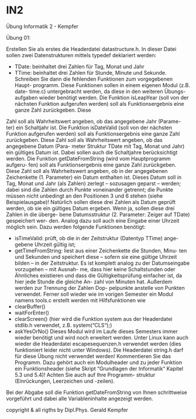 # IN2
Übung Informatik 2 - Kempfer


Übung 01:

Erstellen Sie als erstes die Headerdatei datastructure.h. In dieser Datei sollen zwei Datenstrukturen mittels typedef deklariert werden:
- TDate: beinhaltet drei Zahlen für Tag, Monat und Jahr
- TTime: beinhaltet drei Zahlen für Stunde, Minute und Sekunde.
Schreiben Sie dann die fehlenden Funktionen zum vorgegebenen Haupt- programm. Diese Funktionen sollen in einem eigenen Modul (z.B. date- time.c) untergebracht werden, da diese in den weiteren Übungs- aufgaben wieder benötigt werden.
Die Funktion isLeapYear (soll von der nächsten Funktion aufgerufen werden) soll als Funktionsergebnis eine ganze Zahl zurückgeben. Diese

Zahl soll als Wahrheitswert angeben, ob das angegebene Jahr (Parame- ter) ein Schaltjahr ist.
Die Funktion isDateValid (soll von der nächsten Funktion aufgerufen werden) soll als Funktionsergebnis eine ganze Zahl zurückgeben. Diese Zahl soll als Wahrheitswert angeben, ob das angegebene Datum (Para- meter Struktur TDate mit Tag, Monat und Jahr) ein gültiges Datum ist. Dabei sollen auch die Schaltjahre berücksichtigt werden.
Die Funktion getDateFromString (wird vom Hauptprogramm aufgeru- fen) soll als Funktionsergebnis eine ganze Zahl zurückgeben. Diese Zahl soll als Wahrheitswert angeben, ob in der angegebenen Zeichenkette (1. Parameter) ein Datum enthalten ist. Dieses Datum soll in Tag, Monat und Jahr (als Zahlen) zerlegt – sozusagen geparst – werden; dabei sind die Zahlen durch Punkte voneinander getrennt; die Punkte müssen nicht unbedingt an den Positionen 3 und 6 stehen (siehe Beispielausgabe)! Natürlich sollen diese drei Zahlen als Datum geprüft werden, ob sie ein gültiges Datum ergeben. Wenn ja, sollen diese drei Zahlen in die überge- bene Datumsstruktur (2. Parameter: Zeiger auf TDate) gespeichert wer- den.
Analog dazu soll auch eine Eingabe einer Uhrzeit möglich sein. Dazu werden folgende Funktionen benötigt:
- isTimeValid: prüft, ob die in der Zeitstruktur (Datentyp TTime) ange- gebene Uhrzeit gültig ist;
- getTimeFromString: liest aus einer Zeichenkette die Stunden, Minu- ten und Sekunden und speichert diese – sofern sie eine gültige Uhrzeit
bilden – in der Zeitstruktur.
Es ist komplett analog zu der Datumseingabe vorzugehen – mit Ausnah- me, dass hier keine Schaltstunden oder Ähnliches existieren und dass die Gültigkeitsprüfung einfacher ist, da hier jede Stunde die gleiche An- zahl von Minuten hat. Außerdem werden zur Trennung der Zahlen Dop- pelpunkte anstelle von Punkten verwendet.
Ferner soll wieder wie im vorigen Semester ein Modul namens tools.c erstellt werden mit Hilfsfunktionen wie
- clearBuffer()
- waitForEnter()
- clearScreen() (hier wird die Funktion system aus der Headerdatei stdlib.h verwendet, z.B. system(“CLS“);)
- askYesOrNo()
Dieses Modul wird im Laufe dieses Semesters immer wieder benötigt und wird noch erweitert werden.
Unter Linux kann auch wieder die Headerdatei escapesequenzen.h verwendet werden (dies funktioniert leider nicht unter Windows).
Die Headerdatei string.h darf für diese Übung nicht verwendet werden!
Kommentieren Sie das Programm. Dazu gehört auch ein Modulheader und zu jeder Funktion ein Funktionsheader (siehe Skript “Grundlagen der Informatik“ Kapitel 5.3 und 5.4)! Achten Sie auch auf Ihre Programm- struktur (Einrückungen, Leerzeichen und -zeilen).

Bei der Abgabe soll die Funktion getDateFromString von Ihnen schrittweise vorgeführt und dabei alle Variableninhalte angezeigt werden.

copyright & all rigths by Dipl.Phys. Gerald Kempfer
